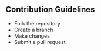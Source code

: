 ## Contribution Guidelines
- Fork the repository
- Create a branch
- Make changes
- Submit a pull request
